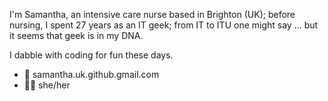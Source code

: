 I'm Samantha, an intensive care nurse based in Brighton (UK); before nursing, I spent 27 years as an IT geek; from IT to ITU one might say ... but it seems that geek is in my DNA.

I dabble with coding for fun these days.
- :email: samantha.uk.github.gmail.com
- :rainbow_flag: she/her

